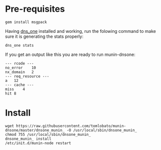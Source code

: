 # Pre-requisites

```
gem install msgpack
```

Having [dns_one](https://github.com/tomlobato/dns_one) installed and working, run the folowing command to make sure it is generating the stats properly:

```
dns_one stats
```

If you get an output like this you are ready to run munin-dnsone:

```
--- rcode ---
no_error	10
nx_domain	2
--- req_resource ---
a	12
--- cache ---
miss	4
hit	8
```

# Install
```
wget https://raw.githubusercontent.com/tomlobato/munin-dnsone/master/dnsone_munin_ -O /usr/local/sbin/dnsone_munin_
chmod 755 /usr/local/sbin/dnsone_munin_
dnsone_munin_ install
/etc/init.d/munin-node restart
```
